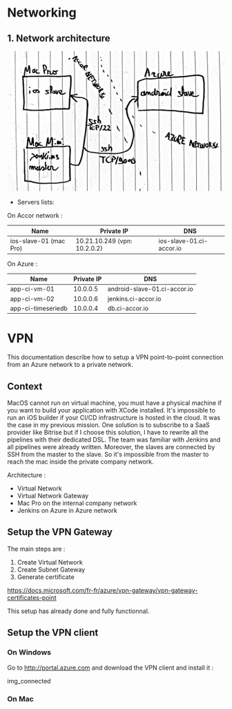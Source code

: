 # Networking

## 1. Network architecture

![Apps CI-Accor](/assets/ci-net.jpg "Basic network architecture")

* Servers lists:

On Accor network :

| Name | Private IP | DNS
------ | ---------- | ---
| ios-slave-01 (mac Pro) | 10.21.10.249 (vpn: 10.2.0.2) | ios-slave-01.ci-accor.io

On Azure :


| Name | Private IP | DNS
------ | ---------- | ---
| app-ci-vm-01 | 10.0.0.5 | android-slave-01.ci-accor.io
| app-ci-vm-02 | 10.0.0.6 | jenkins.ci-accor.io
| app-ci-timeseriedb | 10.0.0.4 | db.ci-accor.io

# VPN

This documentation describe how to setup a VPN point-to-point connection from an Azure network to a private network.

## Context

MacOS cannot run on virtual machine, you must have a physical machine if you want to build your application with XCode installed. It's impossible to run an iOS builder if your CI/CD infrastructure is hosted in the cloud. It was the case in my previous mission. One solution is to subscribe to a SaaS provider like Bitrise but if I choose this solution, I have to rewrite all the pipelines with their dedicated DSL. The team was familiar with Jenkins and all pipelines were already written. Moreover, the slaves are connected by SSH from the master to the slave. So it's impossible from the master to reach the mac inside the private company network.

Architecture :

* Virtual Network
* Virtual Network Gateway
* Mac Pro on the internal company network
* Jenkins on Azure in Azure network

## Setup the VPN Gateway

The main steps are :

1. Create Virtual Network
2. Create Subnet Gateway
3. Generate certificate

https://docs.microsoft.com/fr-fr/azure/vpn-gateway/vpn-gateway-certificates-point

This setup has already done and fully functionnal.

## Setup the VPN client

### On Windows

Go to http://portal.azure.com and download the VPN client and install it :

img_connected

### On Mac
